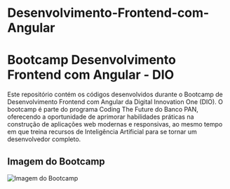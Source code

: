 # Desenvolvimento-Frontend-com-Angular
# Bootcamp Desenvolvimento Frontend com Angular - DIO

Este repositório contém os códigos desenvolvidos durante o Bootcamp de Desenvolvimento Frontend com Angular da Digital Innovation One (DIO). O bootcamp é parte do programa Coding The Future do Banco PAN, oferecendo a oportunidade de aprimorar habilidades práticas na construção de aplicações web modernas e responsivas, ao mesmo tempo em que treina recursos de Inteligência Artificial para se tornar um desenvolvedor completo.

## Imagem do Bootcamp
![Imagem do Bootcamp](https://hermes.dio.me/tracks/2b3eb506-d986-4a63-b353-c086684ff557.png)

